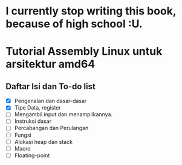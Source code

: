 # I currently stop writing this book, because of high school :U.

# Tutorial Assembly Linux untuk arsitektur amd64

## Daftar Isi dan To-do list
- [X] Pengenalan dan dasar-dasar
- [X] Tipe Data, register 
- [ ] Mengambil input dan menampilkannya.
- [ ] Instruksi dasar
- [ ] Percabangan dan Perulangan
- [ ] Fungsi
- [ ] Alokasi heap dan stack
- [ ] Macro
- [ ] Floating-point 
